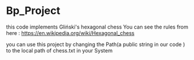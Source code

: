 # Bp_Project

this code implements Gliński's hexagonal chess You can see the rules from here : https://en.wikipedia.org/wiki/Hexagonal_chess 

 you can use this project by changing the Path(a public string in our code ) to the local path of chess.txt in your System
